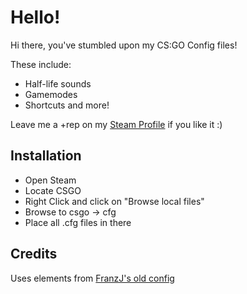 # Hello!
Hi there, you've stumbled upon my CS:GO Config files!

These include: 
- Half-life sounds
- Gamemodes
- Shortcuts and more!
  
Leave me a +rep on my [Steam Profile](https://steamcommunity.com/id/limatt/) if you like it :)
   
## Installation
- Open Steam
- Locate CSGO
- Right Click and click on "Browse local files"
- Browse to csgo -> cfg
- Place all .cfg files in there

## Credits
Uses elements from [FranzJ's old config](https://www.youtube.com/watch?v=KIck3ZEXIfU)
